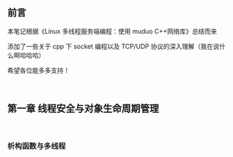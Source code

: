 ## 前言

本笔记根据《Linux 多线程服务端编程：使用 muduo C++网络库》总结而来

添加了一些关于 cpp 下 socket 编程以及 TCP/UDP 协议的深入理解（我在说什么啊哈哈哈）

希望各位能多多支持！

<br>

## 第一章 线程安全与对象生命周期管理

<br>

### 析构函数与多线程

